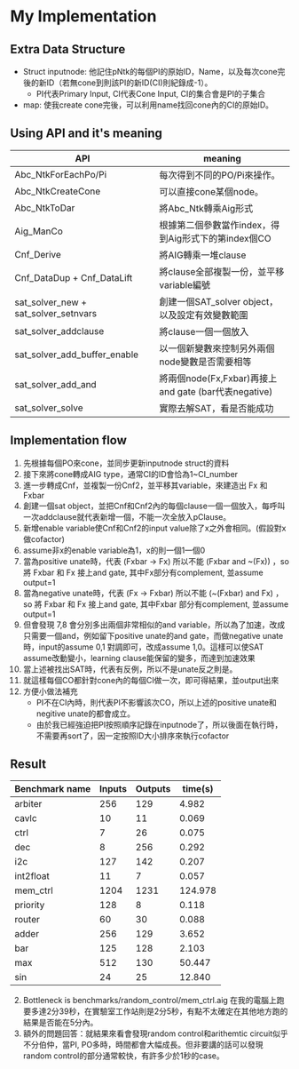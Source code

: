 # My Implementation
## Extra Data Structure
- Struct inputnode: 
   他記住pNtk的每個PI的原始ID，Name，以及每次cone完後的新ID（若無cone到則該PI的新ID(CI)則紀錄成-1）。
    - PI代表Primary Input, CI代表Cone Input, CI的集合會是PI的子集合
- map:
   使我create cone完後，可以利用name找回cone內的CI的原始ID。


## Using API and it's meaning
| API | meaning|
|------------------|-------------------------------|
|Abc_NtkForEachPo/Pi| 每次得到不同的PO/Pi來操作。|
|Abc_NtkCreateCone|可以直接cone某個node。|
|Abc_NtkToDar|將Abc_Ntk轉乘Aig形式|
|Aig_ManCo|根據第二個參數當作index，得到Aig形式下的第index個CO|
|Cnf_Derive|將AIG轉乘一堆clause|
|Cnf_DataDup + Cnf_DataLift|將clause全部複製一份，並平移variable編號|
|sat_solver_new + sat_solver_setnvars|創建一個SAT_solver object，以及設定有效變數範圍|
|sat_solver_addclause|將clause一個一個放入|
|sat_solver_add_buffer_enable|以一個新變數來控制另外兩個node變數是否需要相等|
|sat_solver_add_and|將兩個node(Fx,Fxbar)再接上and gate (bar代表negative)|
|sat_solver_solve|實際去解SAT，看是否能成功|
    


## Implementation flow
1. 先根據每個PO來cone，並同步更新inputnode struct的資料
2. 接下來將cone轉成AIG type，通常CI的ID會恰為1~CI_number
3. 進一步轉成Cnf，並複製一份Cnf2，並平移其variable，來建造出 Fx 和 Fxbar
4. 創建一個sat object，並把Cnf和Cnf2內的每個clause一個一個放入，每呼叫一次addclause就代表新增一個，不能一次全放入pClause。
5. 新增enable variable使Cnf和Cnf2的input value除了x之外會相同。(假設對x做cofactor)
6. assume非x的enable variable為1，x的則一個1一個0
7. 當為positive unate時，代表 (Fxbar -> Fx) 所以不能 (Fxbar and ~(Fx)) ，so 將 Fxbar 和 Fx 接上and gate, 其中Fx部分有complement, 並assume output=1
8. 當為negative unate時，代表 (Fx -> Fxbar) 所以不能 (~(Fxbar) and Fx) ，so 將 Fxbar 和 Fx 接上and gate, 其中Fxbar 部分有complement, 並assume output=1
9. 但會發現 7,8 會分別多出兩個非常相似的and variable，所以為了加速，改成只需要一個and，例如留下positive unate的and gate，而做negative unate時，input的assume 0,1 對調即可，改成assume 1,0。這樣可以使SAT assume改動變小，learning clause能保留的變多，而達到加速效果
10. 當上述被找出SAT時，代表有反例，所以不是unate反之則是。
11. 就這樣每個CO都針對cone內的每個CI做一次，即可得結果，並output出來
12. 方便小做法補充
    - PI不在CI內時，則代表PI不影響該次CO，所以上述的positive unate和negitive unate的都會成立。
    - 由於我已經強迫把PI按照順序記錄在inputnode了，所以後面在執行時，不需要再sort了，因一定按照ID大小排序來執行cofactor


## Result
| Benchmark name | Inputs | Outputs| time(s) |
|-------------|-------------|-------------|-------------|
|arbiter|256|129|4.982|
|cavlc|10|11|0.069|
|ctrl|7|26|0.075|
|dec|8|256|0.292|
|i2c|127|142|0.207|
|int2float|11|7|0.057|
|mem_ctrl|1204|1231|124.978|
|priority|128|8|0.118|
|router|60|30|0.088|
|adder|256|129|3.652|
|bar|125|128|2.103|
|max|512|130|50.447|
|sin|24|25|12.840|

2. Bottleneck is benchmarks/random_control/mem_ctrl.aig
    在我的電腦上跑要多達2分39秒，在實驗室工作站則是2分5秒，有點不太確定在其他地方跑的結果是否能在5分內。
3. 額外的問題回答：就結果來看會發現random control和arithemtic circuit似乎不分伯仲，當PI, PO多時，時間都會大幅成長。但非要講的話可以發現random control的部分通常較快，有許多少於1秒的case。